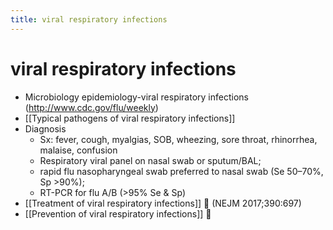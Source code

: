 ```yaml
---
title: viral respiratory infections
---
```


# viral respiratory infections

- Microbiology epidemiology-viral respiratory infections (<http://www.cdc.gov/flu/weekly>)
- [[Typical pathogens of viral respiratory infections]]
- Diagnosis
  - Sx: fever, cough, myalgias, SOB, wheezing, sore throat, rhinorrhea, malaise, confusion
  - Respiratory viral panel on nasal swab or sputum/BAL;
  - rapid flu nasopharyngeal swab preferred to nasal swab (Se 50–70%, Sp >90%);
  - RT-PCR for flu A/B (>95% Se & Sp)
- [[Treatment of viral respiratory infections]] 📄 (NEJM 2017;390:697)
- [[Prevention of viral respiratory infections]] 📄
